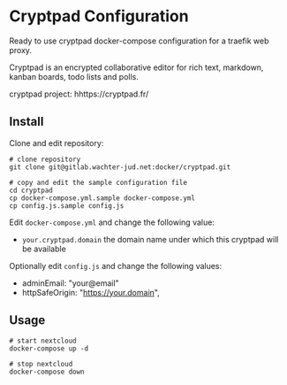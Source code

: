 Cryptpad Configuration
=======================

Ready to use cryptpad docker-compose configuration for a traefik web proxy.

Cryptpad is an encrypted collaborative editor for rich text, markdown,
kanban boards, todo lists and polls.

cryptpad project: hhttps://cryptpad.fr/


Install
-------

Clone and edit repository:

```
# clone repository
git clone git@gitlab.wachter-jud.net:docker/cryptpad.git

# copy and edit the sample configuration file
cd cryptpad
cp docker-compose.yml.sample docker-compose.yml
cp config.js.sample config.js
```

Edit `docker-compose.yml` and change the following value:

* `your.cryptpad.domain` the domain name under which this cryptpad will be available


Optionally edit `config.js` and change the following values:

* adminEmail: "your@email"
* httpSafeOrigin: "https://your.domain",


Usage
-----

```
# start nextcloud
docker-compose up -d

# stop nextcloud
docker-compose down
```


